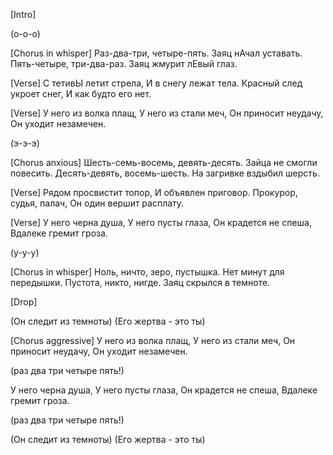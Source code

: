 [Intro]

(о-о-о)

[Chorus in whisper]
Раз-два-три, четыре-пять.
Заяц нАчал уставать.
Пять-четыре, три-два-раз.
Заяц жмурит лЕвый глаз.

[Verse]
С тетивЫ летит стрела,
И в снегу лежат тела.
Красный след укроет снег,
И как будто его нет.

[Verse]
У него из волка плащ,
У него из стали меч,
Он приносит неудачу,
Он уходит незамечен.

(э-э-э)

[Chorus anxious]
Шесть-семь-восемь, девять-десять.
Зайца не смогли повесить.
Десять-девять, восемь-шесть.
На загривке вздыбил шерсть.

[Verse]
Рядом просвистит топор,
И объявлен приговор.
Прокурор, судья, палач,
Он один вершит расплату.

[Verse]
У него черна душа,
У него пусты глаза,
Он крадется не спеша,
Вдалеке гремит гроза.

(у-у-у)

[Chorus in whisper]
Ноль, ничто, зеро, пустышка.
Нет минут для передышки.
Пустота, никто, нигде.
Заяц скрылся в темноте.

[Drop]

(Он следит из темноты)
(Его жертва - это ты)

[Chorus aggressive]
У него из волка плащ,
У него из стали меч,
Он приносит неудачу,
Он уходит незамечен.

(раз два три четыре пять!)

У него черна душа,
У него пусты глаза,
Он крадется не спеша,
Вдалеке гремит гроза.

(раз два три четыре пять!)

(Он следит из темноты)
(Его жертва - это ты)